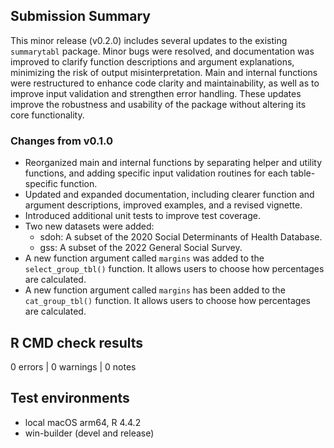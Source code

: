 ## Submission Summary

This minor release (v0.2.0) includes several updates to the existing `summarytabl` package. Minor bugs were resolved, and documentation was improved to clarify function descriptions and argument explanations, minimizing the risk of output misinterpretation. Main and internal functions were restructured to enhance code clarity and maintainability, as well as to improve input validation and strengthen error handling. These updates improve the robustness and usability of the package without altering its core functionality.

### Changes from v0.1.0

* Reorganized main and internal functions by separating helper and utility functions, and adding specific input validation routines for each table-specific function.
* Updated and expanded documentation, including clearer function and argument descriptions, improved examples, and a revised vignette.
* Introduced additional unit tests to improve test coverage.
* Two new datasets were added:
	- sdoh: A subset of the 2020 Social Determinants of Health Database.
	- gss: A subset of the 2022 General Social Survey.
* A new function argument called `margins` was added to the `select_group_tbl()` function. It allows users to choose how percentages are calculated.
* A new function argument called `margins` has been added to the `cat_group_tbl()` function. It allows users to choose how percentages are calculated.

## R CMD check results

0 errors | 0 warnings | 0 notes

## Test environments
* local macOS arm64, R 4.4.2
* win-builder (devel and release)
